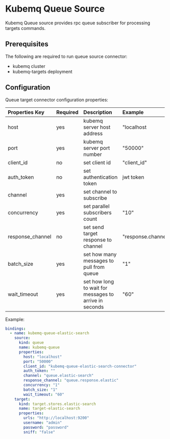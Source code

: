 # Kubemq Queue Source

Kubemq Queue source provides rpc queue subscriber for processing targets commands.

## Prerequisites
The following are required to run queue source connector:

- kubemq cluster
- kubemq-targets deployment


## Configuration

Queue target connector configuration properties:

| Properties Key | Required | Description                                            | Example     |
|:---------------|:---------|:-------------------------------------------------------|:------------|
| host           | yes      | kubemq server host address                             | "localhost  |
| port           | yes      | kubemq server port number                              | "50000"     |
| client_id      | no       | set client id                                          | "client_id" |
| auth_token     | no       | set authentication token                               | jwt token   |
| channel        | yes      | set channel to subscribe                               |             |
| concurrency    | yes      | set parallel subscribers count                         | "10"        |
| response_channel             | no       | set send target response to channel   | "response.channel" |
| batch_size     | yes      | set how many messages to pull from queue               | "1"         |
| wait_timeout   | yes      | set how long to wait for messages to arrive in seconds | "60"        |


Example:

```yaml
bindings:
  - name: kubemq-queue-elastic-search
    source:
      kind: queue
      name: kubemq-queue
      properties:
        host: "localhost"
        port: "50000"
        client_id: "kubemq-queue-elastic-search-connector"
        auth_token: ""
        channel: "queue.elastic-search"
        response_channel: "queue.response.elastic"
        concurrency: "1"
        batch_size: "1"
        wait_timeout: "60"
    target:
      kind: target.stores.elastic-search
      name: target-elastic-search
      properties:
        urls: "http://localhost:9200"
        username: "admin"
        password: "password"
        sniff: "false"
```
